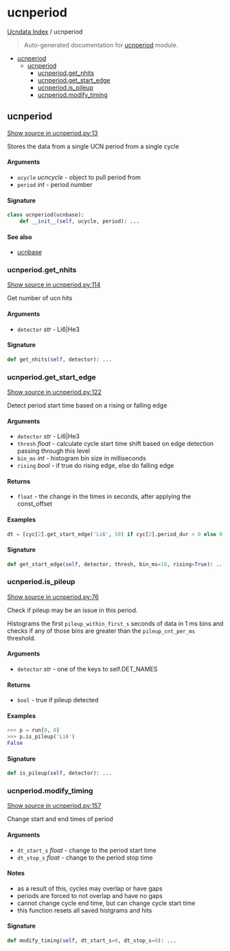 # ucnperiod

[Ucndata Index](./README.md#ucndata-index) / ucnperiod

> Auto-generated documentation for [ucnperiod](../../ucnperiod.py) module.

- [ucnperiod](#ucnperiod)
  - [ucnperiod](#ucnperiod-1)
    - [ucnperiod.get_nhits](#ucnperiodget_nhits)
    - [ucnperiod.get_start_edge](#ucnperiodget_start_edge)
    - [ucnperiod.is_pileup](#ucnperiodis_pileup)
    - [ucnperiod.modify_timing](#ucnperiodmodify_timing)

## ucnperiod

[Show source in ucnperiod.py:13](../../ucnperiod.py#L13)

Stores the data from a single UCN period from a single cycle

#### Arguments

- `ucycle` *ucncycle* - object to pull period from
- `period` *int* - period number

#### Signature

```python
class ucnperiod(ucnbase):
    def __init__(self, ucycle, period): ...
```

#### See also

- [ucnbase](./ucnbase.md#ucnbase)

### ucnperiod.get_nhits

[Show source in ucnperiod.py:114](../../ucnperiod.py#L114)

Get number of ucn hits

#### Arguments

- `detector` *str* - Li6|He3

#### Signature

```python
def get_nhits(self, detector): ...
```

### ucnperiod.get_start_edge

[Show source in ucnperiod.py:122](../../ucnperiod.py#L122)

Detect period start time based on a rising or falling edge

#### Arguments

- `detector` *str* - Li6|He3
- `thresh` *float* - calculate cycle start time shift based on edge detection passing through this level
- `bin_ms` *int* - histogram bin size in milliseconds
- `rising` *bool* - if true do rising edge, else do falling edge

#### Returns

- `float` - the change in the times in seconds, after applying the const_offset

#### Examples

```python
dt = [cyc[2].get_start_edge('Li6', 50) if cyc[2].period_dur > 0 else 0 for cyc in run]
```

#### Signature

```python
def get_start_edge(self, detector, thresh, bin_ms=10, rising=True): ...
```

### ucnperiod.is_pileup

[Show source in ucnperiod.py:76](../../ucnperiod.py#L76)

Check if pileup may be an issue in this period.

Histograms the first `pileup_within_first_s` seconds of data in 1 ms bins and checks if any of those bins are greater than the `pileup_cnt_per_ms` threshold.

#### Arguments

- `detector` *str* - one of the keys to self.DET_NAMES

#### Returns

- `bool` - true if pileup detected

#### Examples

```python
>>> p = run[0, 0]
>>> p.is_pileup('Li6')
False
```

#### Signature

```python
def is_pileup(self, detector): ...
```

### ucnperiod.modify_timing

[Show source in ucnperiod.py:157](../../ucnperiod.py#L157)

Change start and end times of period

#### Arguments

- `dt_start_s` *float* - change to the period start time
- `dt_stop_s` *float* - change to the period stop time

#### Notes

* as a result of this, cycles may overlap or have gaps
* periods are forced to not overlap and have no gaps
* cannot change cycle end time, but can change cycle start time
* this function resets all saved histgrams and hits

#### Signature

```python
def modify_timing(self, dt_start_s=0, dt_stop_s=0): ...
```